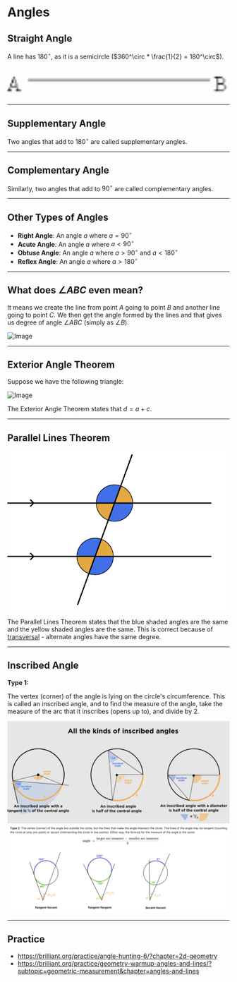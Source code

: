 # Angles

## Straight Angle

A line has $180^\circ$, as it is a semicircle ($360^\circ * \frac{1}{2} = 180^\circ$).

![Image](images/angles/straight-angle.png)

---

## Supplementary Angle

Two angles that add to $180^\circ$ are called supplementary angles.

---

## Complementary Angle

Similarly, two angles that add to $90^\circ$ are called complementary angles.

---

## Other Types of Angles

-   **Right Angle**: An angle $a$ where $a = 90^\circ$
-   **Acute Angle**: An angle $a$ where $a < 90^\circ$
-   **Obtuse Angle**: An angle $a$ where $a > 90^\circ$ and $a < 180^\circ$
-   **Reflex Angle**: An angle $a$ where $a > 180^\circ$

---

## What does $\angle ABC$ even mean?

It means we create the line from point $A$ going to point $B$ and another line going to point $C$. We then get the angle formed by the lines and that gives us degree of angle $\angle ABC$ (simply as $\angle B$).

![Image](https://www.mathstips.com/wp-content/uploads/2014/01/angle1.png)

---

## Exterior Angle Theorem

Suppose we have the following triangle:

![Image](https://upload.wikimedia.org/wikipedia/commons/thumb/9/92/Remint3.svg/465px-Remint3.svg.png)

The Exterior Angle Theorem states that $d = a + c$.

---

## Parallel Lines Theorem

![Image](images/angles/parallel.png)

The Parallel Lines Theorem states that the blue shaded angles are the same and the yellow shaded angles are the same. This is correct because of [transversal](<https://en.wikipedia.org/wiki/Transversal_(geometry)#:~:text=First%2C%20if%20a%20transversal%20intersects,then%20the%20lines%20are%20parallel.>) - alternate angles have the same degree.

---

## Inscribed Angle

**Type 1:**

The vertex (corner) of the angle is lying on the circle's circumference. This is called an inscribed angle, and to find the measure of the angle, take the measure of the arc that it inscribes (opens up to), and divide by $2$.

![Image](images/inscribed-angles.png)
![Image](images/inscribed-angles-2.png)

---

## Practice

-   https://brilliant.org/practice/angle-hunting-6/?chapter=2d-geometry
-   https://brilliant.org/practice/geometry-warmup-angles-and-lines/?subtopic=geometric-measurement&chapter=angles-and-lines
